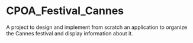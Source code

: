# CPOA_Festival_Cannes

A project to design and implement from scratch an application to organize the Cannes festival and display information about it.  
